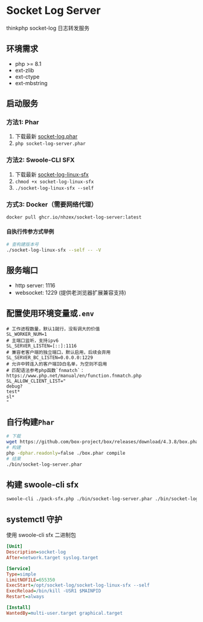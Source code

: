 # Socket Log Server

thinkphp socket-log 日志转发服务

## 环境需求

- php >= 8.1
- ext-zlib
- ext-ctype
- ext-mbstring

## 启动服务 

### 方法1: Phar
1. 下载最新 [socket-log.phar](https://github.com/NHZEX/socket-log-server/releases/latest/download/socket-log-server.phar)  
2. ```php socket-log-server.phar```

### 方法2: Swoole-CLI SFX
1. 下载最新 [socket-log-linux-sfx](https://github.com/NHZEX/socket-log-server/releases/latest/download/socket-log-linux-sfx)
2. ```chmod +x socket-log-linux-sfx```
3. ```./socket-log-linux-sfx --self```

### 方式3: Docker（需要网络代理）

```shell
docker pull ghcr.io/nhzex/socket-log-server:latest
```

#### 自执行传参方式举例
```bash
# 查构建版本号
./socket-log-linux-sfx --self -- -V
```

## 服务端口 
  - http server: 1116
  - websocket: 1229 (提供老浏览器扩展兼容支持)

## 配置使用环境变量或`.env`

```dotenv
# 工作进程数量，默认1就行，没有调大的价值
SL_WORKER_NUM=1
# 主端口监听，支持ipv6
SL_SERVER_LISTEN=[::]:1116
# 兼容老客户端的独立端口，默认启用，后续会弃用
SL_SERVER_BC_LISTEN=0.0.0.0:1229
# 允许中转连入的客户端ID白名单，为空则不启用
# 匹配语法参考php函数`fnmatch`：https://www.php.net/manual/en/function.fnmatch.php
SL_ALLOW_CLIENT_LIST="
debug?
test*
sl*
"
```

## 自行构建`Phar`

```bash
# 下载
wget https://github.com/box-project/box/releases/download/4.3.8/box.phar
# 构建
php -dphar.readonly=false ./box.phar compile
# 结果
./bin/socket-log-server.phar
```

## 构建 swoole-cli sfx

```bash
swoole-cli ./pack-sfx.php ./bin/socket-log-server.phar ./bin/socket-log-linux-sfx
```

## systemctl 守护

使用 swoole-cli sfx 二进制包

```ini
[Unit]
Description=socket-log
After=network.target syslog.target

[Service]
Type=simple
LimitNOFILE=655350
ExecStart=/opt/socket-log/socket-log-linux-sfx --self
ExecReload=/bin/kill -USR1 $MAINPID
Restart=always

[Install]
WantedBy=multi-user.target graphical.target
```
